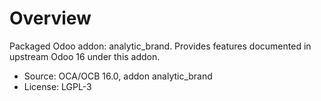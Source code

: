 # Overview

Packaged Odoo addon: analytic_brand. Provides features documented in upstream Odoo 16 under this addon.

- Source: OCA/OCB 16.0, addon analytic_brand
- License: LGPL-3
